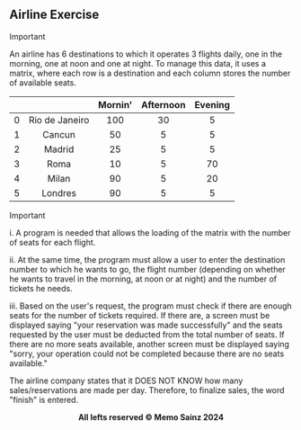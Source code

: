 ## Airline Exercise

> [!IMPORTANT]
> 
> An airline has 6 destinations to which it operates 3 flights daily, one in the morning, one at noon and one at night. To manage this data, it uses a matrix, where each row is a destination and each column stores the number of available seats.


|  |  | Mornin'  | Afternoon | Evening |
| :---:  | :---:  | :---:  | :---:  | :---:  |
| 0  | Rio de Janeiro  | 100  | 30  | 5  |
| 1  | Cancun  | 50  | 5  | 5  |
| 2  | Madrid  | 25  | 5  | 5  |
| 3  | Roma  | 10  | 5  | 70  |
| 4  | Milan  | 90  | 5  | 20  |
| 5  | Londres  | 90  | 5  | 5  |


> [!IMPORTANT]
> i. A program is needed that allows the loading of the matrix with the number of seats for each flight.
> 
> ii. At the same time, the program must allow a user to enter the destination number to which he wants to go, the flight number (depending on whether he wants to travel in the morning, at noon or at night) and the number of tickets he needs.
> 
> iii. Based on the user's request, the program must check if there are enough seats for the number of tickets required. If there are, a screen must be displayed saying "your reservation was made successfully" and the seats requested by the user must be deducted from the total number of seats. If there are no more seats available, another screen must be displayed saying "sorry, your operation could not be completed because there are no seats available."
> 
> The airline company states that it DOES NOT KNOW how many sales/reservations are made per day. Therefore, to finalize sales, the word "finish" is entered.

<div align="center"> 
<b> All lefts reserved 	&#169; Memo Sainz 2024 </b>
</div>
